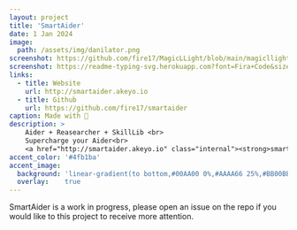 ```yaml
---
layout: project
title: 'SmartAider'
date: 1 Jan 2024
image:  
  path: /assets/img/danilator.png
screenshot: https://github.com/fire17/MagicLLight/blob/main/magicllight.png?raw=true
screenshot: https://readme-typing-svg.herokuapp.com?font=Fira+Code&size=60&duration=800&pause=1000&color=F2F713&background=000000&center=true&vCenter=true&repeat=false&random=false&width=864&height=486&lines=SmartAider (TBD)
links:
  - title: Website
    url: http://smartaider.akeyo.io
  - title: Github
    url: https://github.com/fire17/smartaider
caption: Made with 💚
description: >
    Aider + Reasearcher + SkillLib <br>
    Supercharge your Aider<br>
    <a href="http://smartaider.akeyo.io" class="internal"><strong>smartaider.akeyo.io</strong></a>
accent_color: '#4fb1ba'
accent_image:
  background: 'linear-gradient(to bottom,#00AA00 0%,#AAAA66 25%,#BB00BB 50%,#3c929e 70%,#ffffff 100%)'
  overlay:    true
---
```


SmartAider is a work in progress, please open an issue on the repo if you would like to this project to receive more attention.
<!-- <a href="http://danilator.wholesome.garden" class="internal"><strong>Danilator.Wholesome.Garden</strong></a> -->
